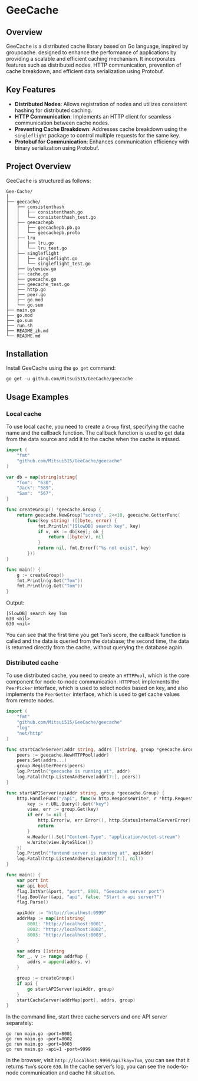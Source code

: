 # GeeCache

## Overview

GeeCache is a distributed cache library based on Go language, inspired by groupcache. designed to enhance the performance of applications by providing a scalable and efficient caching mechanism. It incorporates features such as distributed nodes, HTTP communication, prevention of cache breakdown, and efficient data serialization using Protobuf.

## Key Features

- **Distributed Nodes**: Allows registration of nodes and utilizes consistent hashing for distributed caching.
- **HTTP Communication**: Implements an HTTP client for seamless communication between cache nodes.
- **Preventing Cache Breakdown**: Addresses cache breakdown using the `singleflight` package to control multiple requests for the same key.
- **Protobuf for Communication**: Enhances communication efficiency with binary serialization using Protobuf.

## Project Overview

GeeCache is structured as follows:

```
Gee-Cache/
│
├── geecache/
│   ├── consistenthash
│   │   ├── consistenthash.go
│   │   └── consistenthash_test.go
│   ├── geecachepb
│   │   ├── geecachepb.pb.go
│   │   └── geecachepb.proto
│   ├── lru
│   │   ├── lru.go
│   │   └── lru_test.go
│   ├── singleflight
│   │   ├── singleflight.go
│   │   └── singleflight_test.go
│   ├── byteview.go
│   ├── cache.go
│   ├── geecache.go
│   ├── geecache_test.go
│   ├── http.go
│   ├── peer.go
│   ├── go.mod
│   └── go.sum
├── main.go
├── go.mod
├── go.sum
├── run.sh
├── README_zh.md
└── README.md
```

## Installation

Install GeeCache using the `go get` command:

```shell
go get -u github.com/Mitsui515/GeeCache/geecache
```

## Usage Examples

### Local cache

To use local cache, you need to create a `Group` first, specifying the cache name and the callback function. The callback function is used to get data from the data source and add it to the cache when the cache is missed.

```go
import (
	"fmt"
	"github.com/Mitsui515/GeeCache/geecache"
)

var db = map[string]string{
	"Tom":  "630",
	"Jack": "589",
	"Sam":  "567",
}

func createGroup() *geecache.Group {
	return geecache.NewGroup("scores", 2<<10, geecache.GetterFunc(
		func(key string) ([]byte, error) {
			fmt.Println("[SlowDB] search key", key)
			if v, ok := db[key]; ok {
				return []byte(v), nil
			}
			return nil, fmt.Errorf("%s not exist", key)
		}))
}

func main() {
	g := createGroup()
	fmt.Println(g.Get("Tom"))
	fmt.Println(g.Get("Tom"))
}
```

Output:

```
[SlowDB] search key Tom
630 <nil>
630 <nil>
```

You can see that the first time you get `Tom`’s score, the callback function is called and the data is queried from the database; the second time, the data is returned directly from the cache, without querying the database again.

### Distributed cache

To use distributed cache, you need to create an `HTTPPool`, which is the core component for node-to-node communication. `HTTPPool` implements the `PeerPicker` interface, which is used to select nodes based on key, and also implements the `PeerGetter` interface, which is used to get cache values from remote nodes.

```go
import (
	"fmt"
	"github.com/Mitsui515/GeeCache/geecache"
	"log"
	"net/http"
)

func startCacheServer(addr string, addrs []string, group *geecache.Group) {
	peers := geecache.NewHTTPPool(addr)
	peers.Set(addrs...)
	group.RegisterPeers(peers)
	log.Println("geecache is running at", addr)
	log.Fatal(http.ListenAndServe(addr[7:], peers))
}

func startAPIServer(apiAddr string, group *geecache.Group) {
	http.HandleFunc("/api", func(w http.ResponseWriter, r *http.Request) {
		key := r.URL.Query().Get("key")
		view, err := group.Get(key)
		if err != nil {
			http.Error(w, err.Error(), http.StatusInternalServerError)
			return
		}
		w.Header().Set("Content-Type", "application/octet-stream")
		w.Write(view.ByteSlice())
	})
	log.Println("fontend server is running at", apiAddr)
	log.Fatal(http.ListenAndServe(apiAddr[7:], nil))
}

func main() {
	var port int
	var api bool
	flag.IntVar(&port, "port", 8001, "Geecache server port")
	flag.BoolVar(&api, "api", false, "Start a api server?")
	flag.Parse()

	apiAddr := "http://localhost:9999"
	addrMap := map[int]string{
		8001: "http://localhost:8001",
		8002: "http://localhost:8002",
		8003: "http://localhost:8003",
	}

	var addrs []string
	for _, v := range addrMap {
		addrs = append(addrs, v)
	}

	group := createGroup()
	if api {
		go startAPIServer(apiAddr, group)
	}
	startCacheServer(addrMap[port], addrs, group)
}
```

In the command line, start three cache servers and one API server separately:

```shell
go run main.go -port=8001
go run main.go -port=8002
go run main.go -port=8003
go run main.go -api=1 -port=9999
```

In the browser, visit `http://localhost:9999/api?kay=Tom`, you can see that it returns `Tom`’s score `630`. In the cache server’s log, you can see the node-to-node communication and cache hit situation.
